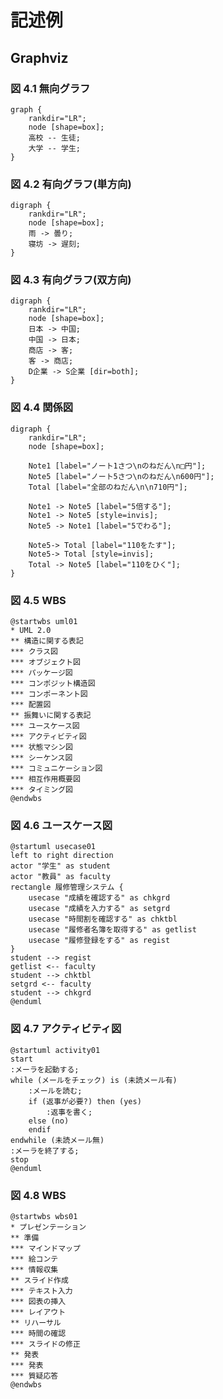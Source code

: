 # 記述例

## Graphviz

### 図 4.1 無向グラフ

```graphviz {code_block}
graph {
    rankdir="LR";
    node [shape=box];
    高校 -- 生徒;
    大学 -- 学生; 
}
```

### 図 4.2 有向グラフ(単方向)

```graphviz {code_block}
digraph {
    rankdir="LR";
    node [shape=box];
    雨 -> 曇り;
    寝坊 -> 遅刻;
}
````

### 図 4.3 有向グラフ(双方向)

```graphviz {code_block}
digraph {
    rankdir="LR";
    node [shape=box];
    日本 -> 中国;
    中国 -> 日本;
    商店 -> 客;
    客 -> 商店;
    D企業 -> S企業 [dir=both];
}
```

### 図 4.4 関係図

```graphviz {code_block}
digraph {
    rankdir="LR";
    node [shape=box];

    Note1 [label="ノート1さつ\nのねだん\n□円"];
    Note5 [label="ノート5さつ\nのねだん\n600円"];
    Total [label="全部のねだん\n\n710円"];
    
    Note1 -> Note5 [label="5倍する"];
    Note1 -> Note5 [style=invis];
    Note5 -> Note1 [label="5でわる"];

    Note5-> Total [label="110をたす"];
    Note5-> Total [style=invis];
    Total -> Note5 [label="110をひく"];
}
```

### 図 4.5 WBS

```plantUML {code_block}
@startwbs uml01
* UML 2.0 
** 構造に関する表記
*** クラス図
*** オブジェクト図
*** パッケージ図
*** コンポジット構造図
*** コンポーネント図
*** 配置図
** 振舞いに関する表記
*** ユースケース図
*** アクティビティ図
*** 状態マシン図
*** シーケンス図
*** コミュニケーション図
*** 相互作用概要図
*** タイミング図
@endwbs
```

### 図 4.6 ユースケース図

```plantUML {code_block}
@startuml usecase01
left to right direction
actor "学生" as student
actor "教員" as faculty
rectangle 履修管理システム {
    usecase "成績を確認する" as chkgrd
    usecase "成績を入力する" as setgrd
    usecase "時間割を確認する" as chktbl
    usecase "履修者名簿を取得する" as getlist
    usecase "履修登録をする" as regist
}
student --> regist
getlist <-- faculty
student --> chktbl
setgrd <-- faculty
student --> chkgrd
@enduml
```

### 図 4.7 アクティビティ図

```plantUML {code_block}
@startuml activity01
start
:メーラを起動する;
while (メールをチェック) is (未読メール有)
    :メールを読む;
    if (返事が必要?) then (yes)
        :返事を書く;
    else (no)
    endif
endwhile (未読メール無)
:メーラを終了する;
stop
@enduml
```

### 図 4.8 WBS

```plantUML {code_block}
@startwbs wbs01
* プレゼンテーション
** 準備
*** マインドマップ
*** 絵コンテ
*** 情報収集
** スライド作成
*** テキスト入力
*** 図表の挿入
*** レイアウト
** リハーサル
*** 時間の確認
*** スライドの修正
** 発表
*** 発表
*** 質疑応答
@endwbs
```
